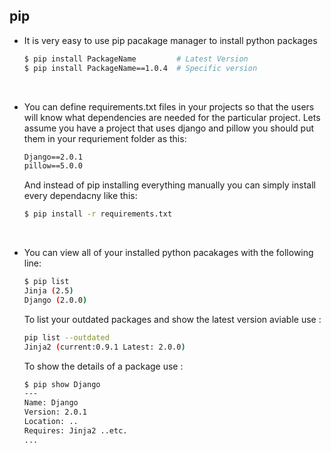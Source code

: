 ## pip

- It is very easy to use pip pacakage manager to install python packages
  ```bash
  $ pip install PackageName         # Latest Version
  $ pip install PackageName==1.0.4  # Specific version
  ```
<br>

- You can define requirements.txt files in your projects so that the users will know what dependencies are needed for the particular project. Lets assume you have a project that uses django and pillow you should put them in your requriement folder as this:
  ```txt
  Django==2.0.1
  pillow==5.0.0
  ```
  And instead of pip installing everything manually you can simply install every dependacny like this:
  ```bash
  $ pip install -r requirements.txt
  ```
<br>

- You can view all of your installed python pacakages with the following line:
  ```bash
  $ pip list
  Jinja (2.5)
  Django (2.0.0)
  ```
  To list your outdated packages and show the latest version aviable use :
  ```bash
  pip list --outdated
  Jinja2 (current:0.9.1 Latest: 2.0.0)
  ```
  To show the details of a package use :
  ```bash
  $ pip show Django
  ---
  Name: Django
  Version: 2.0.1
  Location: ..
  Requires: Jinja2 ..etc.
  ...
  ```
